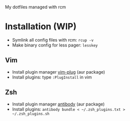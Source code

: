 My dotfiles managed with rcm

# Installation (WIP)
* Symlink all config files with rcm: `rcup -v`
* Make binary config for less pager: `lesskey`
## Vim
* Install plugin manager [vim-plug](https://aur.archlinux.org/packages/vim-plug/) (aur package)
* Install plugins: type `:PlugInstall` in vim
## Zsh
* Install plugin manager [antibody](https://aur.archlinux.org/packages/antibody) (aur package)
* Install plugins: `antibody bundle < ~/.zsh_plugins.txt > ~/.zsh_plugins.sh`
